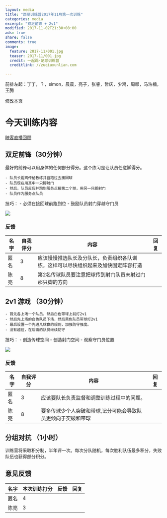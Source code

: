 ```yaml
---
layout: media
title: "西丽训练营2017年11月第一次训练"
categories: media
excerpt: "双足前锋 + 2v1"
modified: 2017-11-02T21:30+08:00
ads: true
share: false
comments: true
image:
  feature: 2017-11/001.jpg
  teaser: 2017-11/001.jpg
  credit: 一起踢·足球训练营
  creditlink: //zuqiuxunlian.com

---
```

前排左起：丁丁，？，simon，晨晨，亮子，张睿，哲庆，少鸿，周祁，马浩楠，王腾


<a href="https://github.com/zuqiuxunlian/zuqiuxunlian/edit/gh-pages/_posts/media/2017-11-02-training-20171102.md" class="btn-info">修改本页</a>

# 今天训练内容
<a href="https://mlive7.inke.cn/share/live.html?uid=56096085&liveid=1509624713967976&ctime=1509624713&share_uid=56096085&share_time=1509636201&share_from=" class="btn-success">映客直播回顾</a>

## 双足前锋（30分钟）

最好的前锋可以用身体的任何部分得分。这个练习是让队员任意脚得分。

	- 队员长距离传给教练并且跑过去接回球
	- 队员现在用其中一只脚射门
	- 然后，队员反应并跑到服务点接第二个球，用另一只脚射门
	- 队员作为服务点队员

技巧：
	- 必须在接回球前跑到位
    - 鼓励队员射门穿越守门员

![]({{site.url}}/images/2017-11/002.png)

### 反馈

名字|自我评分|内容|回复
---|---|---|---
匿名|3|应该慢慢推选队长及分队长，负责组织各队训练，这样可以尽快组织起来及加快固定阵容打造|
陈亮|8|第2名传球队员要注意把球传到射门队员未射过门那只脚的方向|

## 2v1 游戏 （30分钟）

    - 首先各上场一个队员，然后白色带球上前打2v1
    - 然后先上场的白色队员下场，然后黑色队员带球打2v1
    - 最后设置一个先进几球赢的规则，加强防守强度。
    - 没有越位，在后面的队员继续防守

技巧：
    - 创造传球空间
    - 创造射门空间
    - 观察守门员位置

![]({{site.url}}/images/2017-11/003.png)

### 反馈

名字|自我评分|内容|回复
---|---|---|---
匿名|3|应该要队长负责监督和调整训练过程中的问题。|
陈亮|8|要多传球少个人突破和带球,记分可能会导致队员更倾向于突破和带球|

## 分组对抗 （1小时）
训练营将采取积分制，半年评一次。每次分队随机，每次胜利队伍最多积分，失败队伍也获得部分积分。

## 意见反馈

名字|本次训练打分|反馈|回复|
---|---|---|---
匿名|4||
陈亮|3||
